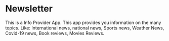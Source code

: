 # Newsletter
This is a Info Provider App. This app provides you information on the many topics. Like: International news, national news, Sports news, Weather  News, Covid-19 news, Book reviews, Movies Reviews.  
